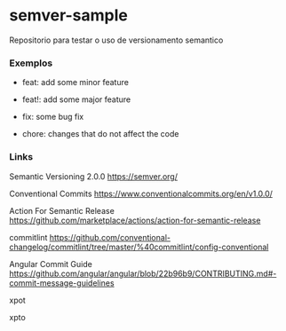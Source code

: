 # semver-sample

Repositorio para testar o uso de versionamento semantico



### Exemplos


* feat: add some minor feature

* feat!: add some major feature

* fix: some bug fix

* chore: changes that do not affect the code


### Links 

Semantic Versioning 2.0.0
https://semver.org/

Conventional Commits
https://www.conventionalcommits.org/en/v1.0.0/

Action For Semantic Release
https://github.com/marketplace/actions/action-for-semantic-release

commitlint
https://github.com/conventional-changelog/commitlint/tree/master/%40commitlint/config-conventional

Angular Commit Guide
https://github.com/angular/angular/blob/22b96b9/CONTRIBUTING.md#-commit-message-guidelines







xpot

xpto

